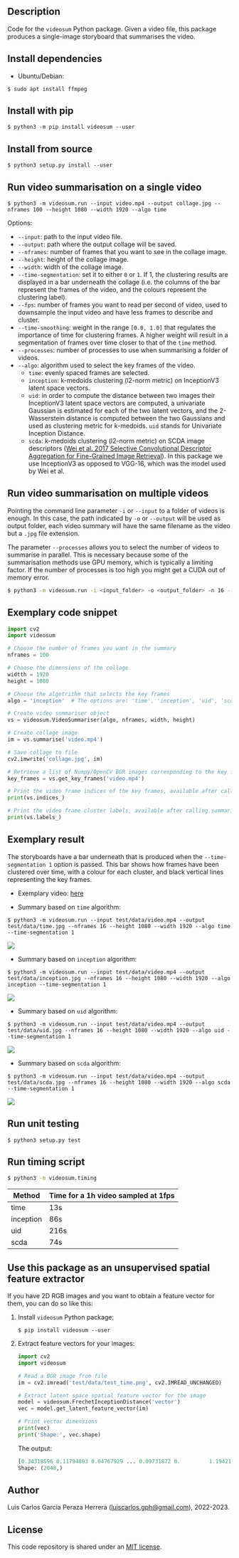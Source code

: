 Description
-----------
Code for the `videosum` Python package. Given a video file, this package produces a single-image storyboard that summarises the video.


Install dependencies
--------------------
* Ubuntu/Debian:
```
$ sudo apt install ffmpeg
```

Install with pip
----------------
```
$ python3 -m pip install videosum --user
```


Install from source
-------------------
```
$ python3 setup.py install --user
```


Run video summarisation on a single video
-----------------------------------------
```
$ python3 -m videosum.run --input video.mp4 --output collage.jpg --nframes 100 --height 1080 --width 1920 --algo time
```
Options:
  * `--input`: path to the input video file.
  * `--output`: path where the output collage will be saved.
  * `--nframes`: number of frames that you want to see in the collage image.
  * `--height`: height of the collage image.
  * `--width`: width of the collage image.
  * `--time-segmentation`: set it to either `0` or `1`. If 1, the clustering results are displayed in a bar underneath the collage (i.e. the columns of the bar represent the frames of the video, and the colours represent the clustering label).
  * `--fps`: number of frames you want to read per second of video, used to downsample the input video and have less frames to describe and cluster.
  * `--time-smoothing`: weight in the range `[0.0, 1.0]` that regulates the importance of time for clustering frames. A higher weight will result in a segmentation of frames over time closer to that of the `time` method.
  * `--processes`: number of processes to use when summarising a folder of videos.
  * `--algo`: algorithm used to select the key frames of the video.
    * `time`: evenly spaced frames are selected.
    * `inception`: k-medoids clustering (l2-norm metric) on InceptionV3 latent space vectors.
    * `uid`: in order to compute the distance between two images their InceptionV3 latent space vectors are computed, a univariate Gaussian is estimated for each of the two latent vectors, and the 2-Wasserstein distance is computed between the two Gaussians and used as clustering metric for k-medoids. `uid` stands for Univariate Inception Distance.
    <!-- k-medoids clustering on 2-Wasserstein distances computed between univariate Gaussians estimated from the ([Frechet Inception Distance](https://en.wikipedia.org/wiki/Fr%C3%A9chet_inception_distance) metric) on InceptionV3 latent space vectors.-->
    * `scda`: k-medoids clustering (l2-norm metric) on SCDA image descriptors ([Wei et al. 2017 Selective Convolutional Descriptor Aggregation for Fine-Grained Image Retrieval](https://arxiv.org/abs/1604.04994)). In this package we use InceptionV3 as opposed to VGG-16, which was the model used by Wei et al.


Run video summarisation on multiple videos
------------------------------------------

Pointing the command line parameter `-i` or `--input` to a folder of videos is enough. In this case, the path indicated by `-o` or `--output` will be used as output folder, each video summary will have the same filename as the video but a `.jpg` file extension. 

The parameter `--processes` allows you to select the number of videos to summarise in parallel. This is necessary because some of the summarisation methods use GPU memory, which is typically a limiting factor. If the number of processes is too high you might get a CUDA out of memory error.

```bash
$ python3 -m videosum.run -i <input_folder> -o <output_folder> -n 16 --width 1920 --height 1080 -a inception --fps 1 --time-segmentation 1 --processes 5
```


Exemplary code snippet
----------------------
```python
import cv2
import videosum

# Choose the number of frames you want in the summary
nframes = 100

# Choose the dimensions of the collage
widtth = 1920
height = 1080

# Choose the algotrithm that selects the key frames
algo = 'inception'  # The options are: 'time', 'inception', 'uid', 'scda'

# Create video summariser object
vs = videosum.VideoSummariser(algo, nframes, width, height)

# Create collage image
im = vs.summarise('video.mp4')

# Save collage to file
cv2.imwrite('collage.jpg', im)

# Retrieve a list of Numpy/OpenCV BGR images corresponding to the key frames of the video
key_frames = vs.get_key_frames('video.mp4')       

# Print the video frame indices of the key frames, available after calling summarise() or get_key_frames()
print(vs.indices_)

# Print the video frame cluster labels, available after calling summarise() or get_key_frames()
print(vs.labels_)
```


Exemplary result
----------------

The storyboards have a bar underneath that is produced when the `--time-segmentation 1` option is passed. 
This bar shows how frames have been clustered over time, with a colour for each cluster, and black vertical lines representing the key frames.

* Exemplary video: [here](https://raw.githubusercontent.com/luiscarlosgph/videosum/main/test/data/video.mp4)

* Summary based on `time` algorithm: 

```
$ python3 -m videosum.run --input test/data/video.mp4 --output test/data/time.jpg --nframes 16 --height 1080 --width 1920 --algo time --time-segmentation 1
```

![](https://github.com/luiscarlosgph/videosum/blob/main/test/data/time.jpg) 

* Summary based on `inception` algorithm:

```
$ python3 -m videosum.run --input test/data/video.mp4 --output test/data/inception.jpg --nframes 16 --height 1080 --width 1920 --algo inception --time-segmentation 1
```

![](https://github.com/luiscarlosgph/videosum/blob/main/test/data/inception.jpg) 

* Summary based on `uid` algorithm:

```
$ python3 -m videosum.run --input test/data/video.mp4 --output test/data/uid.jpg --nframes 16 --height 1080 --width 1920 --algo uid --time-segmentation 1
```

![](https://github.com/luiscarlosgph/videosum/blob/main/test/data/uid.jpg) 

* Summary based on `scda` algorithm:

```
$ python3 -m videosum.run --input test/data/video.mp4 --output test/data/scda.jpg --nframes 16 --height 1080 --width 1920 --algo scda --time-segmentation 1
```

![](https://github.com/luiscarlosgph/videosum/blob/main/test/data/scda.jpg) 


Run unit testing
----------------

```
$ python3 setup.py test
```


Run timing script
-----------------

```bash
$ python3 -m videosum.timing 
```

| Method | Time for a 1h video sampled at 1fps |
| ------ | ----------------------------------- |
| time       | 13s |
| inception  | 86s |
| uid        | 216s |
| scda       | 74s |


Use this package as an unsupervised spatial feature extractor
-------------------------------------------------------------

If you have 2D RGB images and you want to obtain a feature vector for them, you can do so like this:

1. Install `videosum` Python package:
   ```
   $ pip install videosum --user
   ```

2. Extract feature vectors for your images:
   ```python
   import cv2
   import videosum

   # Read a BGR image from file
   im = cv2.imread('test/data/test_time.png', cv2.IMREAD_UNCHANGED)

   # Extract latent space spatial feature vector for the image
   model = videosum.FrechetInceptionDistance('vector')
   vec = model.get_latent_feature_vector(im)

   # Print vector dimensions
   print(vec)
   print('Shape:', vec.shape)
   ```

   The output:

   ```python
   [0.34318596 0.11794803 0.04767929 ... 0.09731872 0.         1.1942172 ]
   Shape: (2048,)
   ```


Author
------
Luis Carlos Garcia Peraza Herrera (luiscarlos.gph@gmail.com), 2022-2023.


License
-------

This code repository is shared under an [MIT license](https://github.com/luiscarlosgph/videosum/blob/main/LICENSE).

